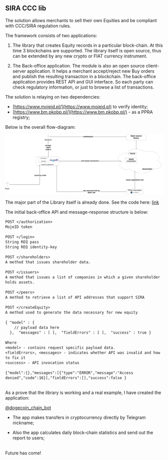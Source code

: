 ## SIRA CCC lib

The solution allows merchants to sell their own Equities and be compliant with CCC/SIRA regulation rules.  

The framework consists of two applications:

1) The library that creates Equity records in a particular block-chain. At this time 3 blockchains are supported. 
The library itself is open source, thus can be extended by any new crypto or FIAT currency instrument.

2) The Back-office application. The module is also an open source client-server application. 
It helps a merchant accept/reject new Buy orders and publish the resulting transaction in a blockchain.
The back-office application provides REST API and GUI interface. So each party can check regulatory information, or just to browse a list of transactions.


The solution is relaying on two dependencies:
- [https://www.mojeid.pl/](https://www.mojeid.pl) to verify identity;
- [https://www.bm.pkobp.pl/](https://www.bm.pkobp.pl/) - as a PPRA registry;

Below is the overall flow-diagram:

<img src="ccc_sira_app_plan.png" />

<br/>

The major part of the Library itself is already done. See the code here: [link](https://github.com/kosik/dogej/) 

The initial back-office API and message-response structure is below:


```
POST </authorization>
MojeID token

POST </login>
String REQ pass
String REQ identity-key

POST </shareholders>
A method that issues shareholder data.

POST </issuers>
A method that issues a list of companies in which a given shareholder
holds assets.

POST </peers>
A method to retrieve a list of API addresses that support SIRA

POST </createEquity>
A method used to generate the data necessary for new equity

{ "model" : {
	// payload data here
  },  "messages" : [ ],  "fieldErrors" : [ ],  "success" : true }

Where
<model> - contains request specific payload data. 
<fieldErrors>, <messages> - indicates whether API was invalid and how to fix it 
<success> - API invocation status

{"model":{},"messages":[{"type":"ERROR","message":"Access denied","code":16}],"fieldErrors":[],"success":false }

```
<br/>
As a prove that the library is working and a real example, I have created the application:

[@dogecoin_chain_bot](https://t.me/dogecoin_chain_bot)

* The app makes transfers in cryptocurrency directly by Telegram nickname;

* Also the app calculates daily block-chain statistics and send out the report to users;
<br/><br/>

Future has come!
